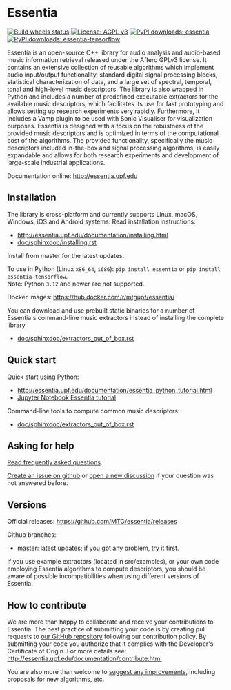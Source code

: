 Essentia
========
[![Build wheels status](https://github.com/MTG/essentia/actions/workflows/build-wheels-cibuildwheel.yml/badge.svg)](https://github.com/MTG/essentia/actions/workflows/build-wheels-cibuildwheel.yml)
[![License: AGPL v3](https://img.shields.io/badge/License-AGPL%20v3-blue.svg)](https://www.gnu.org/licenses/agpl-3.0)
[![PyPI downloads: essentia](https://img.shields.io/pypi/dm/essentia.svg?label=PyPI%20downloads:%20essentia)](https://pypi.org/project/essentia/)
[![PyPI downloads: essentia-tensorflow](https://img.shields.io/pypi/dm/essentia-tensorflow.svg?label=PyPI%20downloads:%20essentia-tensorflow)](https://pypi.org/project/essentia-tensorflow/)


Essentia is an open-source C++ library for audio analysis and audio-based music information retrieval released under the Affero GPLv3 license. It contains an extensive collection of reusable algorithms which implement audio input/output functionality, standard digital signal processing blocks, statistical characterization of data, and a large set of spectral, temporal, tonal and high-level music descriptors. The library is also wrapped in Python and includes a number of predefined executable extractors for the available music descriptors, which facilitates its use for fast prototyping and allows setting up research experiments very rapidly. Furthermore, it includes a Vamp plugin to be used with Sonic Visualiser for visualization purposes. Essentia is designed with a focus on the robustness of the provided music descriptors and is optimized in terms of the computational cost of the algorithms. The provided functionality, specifically the music descriptors included in-the-box and signal processing algorithms, is easily expandable and allows for both research experiments and development of large-scale industrial applications.

Documentation online: http://essentia.upf.edu


Installation
------------

The library is cross-platform and currently supports Linux, macOS, Windows, iOS and Android systems. Read installation instructions:
-  http://essentia.upf.edu/documentation/installing.html 
-  [doc/sphinxdoc/installing.rst](doc/sphinxdoc/installing.rst)

Install from master for the latest updates.

To use in Python (Linux `x86_64`, `i686`): `pip install essentia` or `pip install essentia-tensorflow`.\
Note: Python `3.12` and newer are not supported.

Docker images: https://hub.docker.com/r/mtgupf/essentia/


You can download and use prebuilt static binaries for a number of Essentia's command-line music extractors instead of installing the complete library
- [doc/sphinxdoc/extractors_out_of_box.rst](doc/sphinxdoc/extractors_out_of_box.rst)


Quick start
-----------

Quick start using Python:
- http://essentia.upf.edu/documentation/essentia_python_tutorial.html
- [Jupyter Notebook Essentia tutorial](/src/examples/python/essentia_python_tutorial.ipynb)

Command-line tools to compute common music descriptors:
- [doc/sphinxdoc/extractors_out_of_box.rst](doc/sphinxdoc/extractors_out_of_box.rst)


Asking for help
---------------

[Read frequently asked questions](FAQ.md).

[Create an issue on github](https://github.com/MTG/essentia/issues) or [open a new discussion](https://github.com/MTG/essentia/discussions) if your question was not answered before.


Versions
--------

Official releases: https://github.com/MTG/essentia/releases

Github branches:
- [master](https://github.com/MTG/essentia/tree/master): latest updates; if you got any problem, try it first.

If you use example extractors (located in src/examples), or your own code employing Essentia algorithms to compute descriptors, you should be aware of possible incompatibilities when using different versions of Essentia.

How to contribute
-----------------
We are more than happy to collaborate and receive your contributions to Essentia. The best practice of submitting your code is by creating pull requests to [our GitHub repository](https://github.com/MTG/essentia) following our contribution policy. By submitting your code you authorize that it complies with the Developer's Certificate of Origin. For more details see: http://essentia.upf.edu/documentation/contribute.html

You are also more than welcome to [suggest any improvements](https://github.com/MTG/essentia/issues/254), including proposals for new algorithms, etc.

